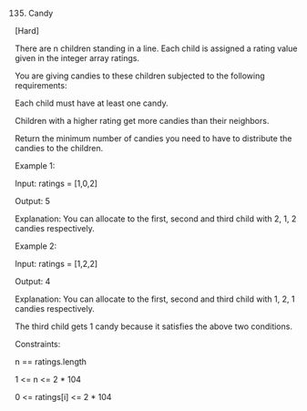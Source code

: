 135. Candy

[Hard]

There are n children standing in a line. Each child is assigned a rating value given in the integer array ratings.

You are giving candies to these children subjected to the following requirements:

Each child must have at least one candy.

Children with a higher rating get more candies than their neighbors.

Return the minimum number of candies you need to have to distribute the candies to the children.

Example 1:

Input: ratings = [1,0,2]

Output: 5

Explanation: You can allocate to the first, second and third child with 2, 1, 2 candies respectively.

Example 2:

Input: ratings = [1,2,2]

Output: 4

Explanation: You can allocate to the first, second and third child with 1, 2, 1 candies respectively.

The third child gets 1 candy because it satisfies the above two conditions.
 

Constraints:

n == ratings.length

1 <= n <= 2 * 104

0 <= ratings[i] <= 2 * 104
